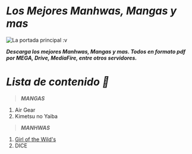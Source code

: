 # ***Los Mejores Manhwas, Mangas y mas***

![La portada principal :v](https://raw.githubusercontent.com/LuisAlfredoH/Manhwa-Manga-Etc/master/img/portada.png)

***Descarga los mejores Manhwas, Mangas y mas. Todos en formato pdf por MEGA, Drive, MediaFire, entre otros servidores.***

# ***Lista de contenido :mag_right:***

> ***MANGAS***
1. Air Gear
2. Kimetsu no Yaiba

> ***MANHWAS***
1. [Girl of the Wild's](https://luisalfredoh.github.io/Manhwa-Manga-Etc/manhwas/manhwa-gotw.html)
2. DICE

